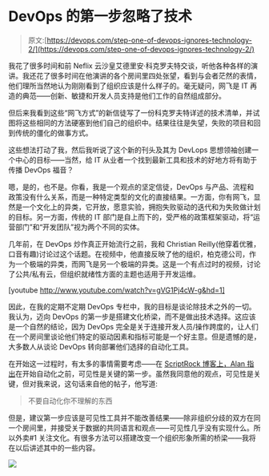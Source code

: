 # DevOps 的第一步忽略了技术

> 原文:[https://devops.com/step-one-of-devops-ignores-technology-2/](https://devops.com/step-one-of-devops-ignores-technology-2/)

我花了很多时间和前 Neflix 云沙皇艾德里安·科克罗夫特交谈，听他各种各样的演讲。我还花了很多时间在他演讲的各个房间里四处张望，看到与会者茫然的表情，他们理所当然地认为刚刚看到了组织应该是什么样子的。毫无疑问，网飞是 IT 再造的典范——创新、敏捷和开发人员支持是他们工作的自然组成部分。

但后来我看到这些“网飞方式”的新信徒写了一份科克罗夫特详述的技术清单，并试图将这些相同的方法硬塞到他们自己的组织中。结果往往是失望，失败的项目和回到传统的僵化的做事方式。

这些想法打动了我，然后我听说了这个新的刊头及其为 DevLops 思想领袖创建一个中心的目标——当然，给 IT 从业者一个找到最新工具和技术的好地方将有助于传播 DevOps 福音？

嗯，是的，也不是。你看，我是一个观点的坚定信徒，DevOps 与产品、流程和政策没有什么关系，而是一种特定类型的文化的直接结果。一方面，你有网飞，显然是一个文化上的异类，它开放，愿意实验，拥抱失败驱动的迭代和为失败做计划的目标。另一方面，传统的 IT 部门是自上而下的，受严格的政策框架驱动，将“运营部门”和“开发团队”视为两个不同的实体。

几年前，在 DevOps 炒作真正开始流行之前，我和 Christian Reilly(他穿着优雅，口音有趣)讨论过这个话题。在视频中，他直接反映了他的组织，柏克德公司，作为一个极端的异类，而网飞是另一个极端的异类。这是一个有点过时的视频，讨论了公共/私有云，但组织就绪性方面的主题也适用于开发运维。

[youtube http://www.youtube.com/watch?v=gVG1Pj4cW-g&hd=1]

因此，在我的定期不定期 DevOps 专栏中，我的目标是谈论除技术之外的一切。我认为，迈向 DevOps 的第一步是搭建文化桥梁，而不是做出技术选择。这应该是一个自然的结论，因为 DevOps 完全是关于连接开发人员/操作跨度的，让人们在一个房间里谈论他们特定的驱动因素和指标可能是一个好主意。但是遗憾的是，大多数人从谈论 DevOps 转向部署他们选择的自动化工具。

在开始这一过程时，有太多的事情需要考虑——在 [ScriptRock 博客上，Alan 指出](https://www.scriptrock.com/blog/automation-enterprise-doing-it-wrong/)在开始自动化之前，可见性是关键的第一步。虽然我同意他的观点，可见性是关键，但对我来说，这句话来自他的帖子，他写道:

> 不要自动化你不理解的东西

但是，建议第一步应该是可见性工具并不能改善结果——除非组织分歧的双方在同一个房间里，并接受关于数据的共同语言和观点——可见性几乎没有实现什么。所以外卖#1 关注文化。有很多方法可以搭建改变一个组织形象所需的桥梁——我将在以后讲述其中的一些内容。

![](../Images/e3aa372c3673691f2b2e2687f2b67e33.png)